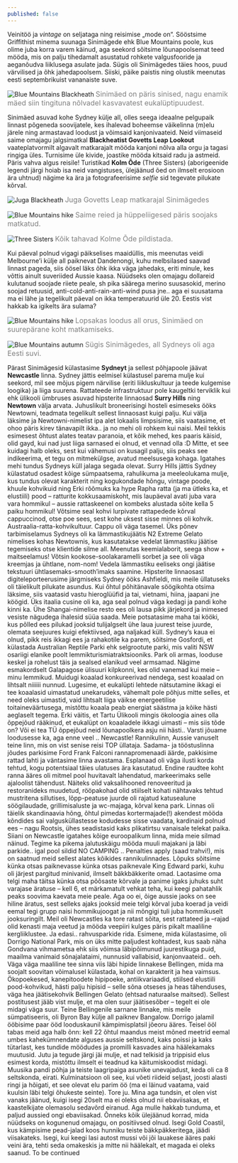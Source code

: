```yaml
---
published: false
---
```


Veinitöö ja _vintage_ on seljataga ning reisimise „mode on“. Sööstsime Griffithist minema suunaga Sinimägede ehk Blue Mountains poole, kus olime juba korra varem käinud, aga seekord sõitsime lõunapoolsemat teed mööda, mis on palju tihedamalt asustatud rohkete valgusfooride ja aeganõudva liiklusega asulate jada. Sügis oli Sinimägedes täies hoos, puud värvilised ja õhk jahedapoolsem. Siiski, päike paistis ning olustik meenutas eesti septembrikuist vananaiste suve. 

![Blue Mountains Blackheath](/images/blue_mnts_view.jpg "Blue Mountains Blackheath")
<font color="grey" size="3">Sinimäed on päris sinised, nagu enamik mäed siin tingituna nõlvadel kasvavatest eukalüptipuudest.</font>

Sinimäed asuvad kohe Sydney külje all, olles seega ideaalne pelgupaik linnast põgeneda soovijatele, kes ihalevad boheemse väikelinna (m)elu järele ning armastavad loodust ja võimsaid kanjonivaateid. Neid viimaseid saime omajagu jalgsimatkal **Blackheatist Govetts Leap Lookout** vaateplatvormilt algavalt matkarajalt mööda kanjoni nõlva alla orgu ja tagasi ringiga üles. Turnisime üle kivide, joastike mööda kitsaid radu ja astmeid. Päris vahva algus reisile! Turistikad **Kolm Õde** (Three Sisters) (aborigeenide legendi järgi hoiab isa neid vangistuses, ülejäänud õed on ilmselt erosioon ära uhtnud) nägime ka ära ja fotografeerisime _selfie_ sid tegevate pilukate kõrval. 

![Juga Blackheath](/images/blackheath_juga.jpg "Juga Blackheath")
<font color="grey" size="3">Juga Govetts Leap matkarajal Sinimägedes</font>

![Blue Mountains hike](/images/hike_bluemnts2.jpg "Blue Mountains hike")
<font color="grey" size="3">Saime reied ja hüppeliigesed päris soojaks matkatud.</font>

![Three Sisters](/images/three_sis.jpg "Three Sisters")
<font color="grey" size="3">Kõik tahavad Kolme Õde pildistada.</font>

Kui päeval polnud vigagi päikselises maaidüllis, mis meenutas veidi Melbourne’i külje all paiknevat Dandenongi, kuhu melbsilased saavad linnast pageda, siis öösel läks õhk ikka väga jahedaks, eriti minule, kes võttis ainult suveriided Aussie kaasa. Nüüdseks olen omajagu dollareid kulutanud soojade riiete peale, sh pika säärega merino suusasokid, merino soojad retuusid, anti-cold-anti-rain-anti-wind pusa jne.. aga ei suusatama ma ei lähe ja tegelikult päeval on ikka temperatuurid üle 20. Eestis vist hakkab ka igikelts ära sulama? 

![Blue Mountains hike](/images/hike_bluemnts.jpg "Blue Mountains hike")
<font color="grey" size="3">Lopsakas loodus all orus, Sinimäed on suurepärane koht matkamiseks.</font>

![Blue Mountains autumn](/images/sygis_sinimaed.jpg "Blue Mountains autumn")
<font color="grey" size="3">Sügis Sinimägedes, all Sydneys oli aga Eesti suvi.</font>

Pärast Sinimägesid külastasime **Sydneyt** ja sellest põhjapoole jäävat **Newcastle** linna. Sydney jättis eelmisel külastusel parema mulje kui seekord, mil see mõjus pigem närvilise (eriti liikluskultuur ja teede kulgemise loogika) ja liiga suurena. Rattateede infrastruktuur pole kaugeltki terviklik kui ehk ülikooli ümbruses asuvad hipsterite linnaosad **Surry Hills** ning **Newtown** välja arvata. Juhuslikult broneerisingi hosteli esimeseks ööks Newtowni, teadmata tegelikult sellest linnaosast kuigi palju. Kui välja läksime ja Newtowni-nimelist ipa alet lokaalis limpsisime, siis vaatasime, et ohoo päris kirev tänavapilt ikka.. ja no mehi oli rohkem kui naisi. Meil tekkis esimesest õhtust alates teatav paranoia, et kõik mehed, kes paaris käisid, olid gayd, kui nad just liiga sarnased ei olnud, et vennad olla :D Mitte, et see kuidagi halb oleks, sest kui vähemusi on kusagil palju, siis peaks see indikeerima, et tegu on mitmekülgse, avatud meelsusega kohaga. Igatahes mehi tundus Sydneys küll jalaga segada olevat. Surry Hills jättis Sydney külastatud osadest kõige sümpaatsema, rahulikuma ja meeleolukama mulje, kus tundus olevat karakterit ning kogukondade hõngu, vintage poode, khuule kohvikuid ning Erki rõõmuks ka hype Rapha ratta (ja ma ütleks ka, et elustiili) pood – ratturite kokkusaamiskoht, mis laupäeval avati juba vara vara hommikul – aussie rattaskeenel on kombeks alustada sõite kella 5 paiku hommikul! Võtsime seal kohvi lurpivate rattapedede kõrval cappuccinod, otse poe sees, sest kohe uksest sisse minnes oli kohvik. Austraalia-ratta-kohvikultuur. Cappu oli väga tasemel. Üks põnev tarbimiselamus Sydneys oli ka lämmastikujäätis N2 Extreme Gelato nimelises kohas Newtownis, kus kasutatakse vedelat lämmastiku jäätise tegemiseks otse klientide silme all. Meenutas keemialaborit, seega show + maitseelamus! Võtsin kookose-soolakaramelli sorbet ja see oli väga kreemjas ja ühtlane, nom-nom! Vedela lämmastiku eeliseks ongi jäätise tekstuuri ühtlasemaks-smooth’imaks saamine.
Hipsterite linnaosast digiteleporteerusime järgmiseks Sydney ööks Ashfieldi, mis meile üllatuseks oli täielikult pilukate asundus. Kui õhtul põhitänavale söögikohta otsima läksime, siis vaatasid vastu hieroglüüfid ja tai, vietnami, hiina, jaapani jne köögid. Üks itaalia cusine oli ka, aga seal polnud väga kedagi ja pandi kohe kinni ka. Ühe Shangai-nimelise resto ees oli lausa pikk järjekord ja inimesed vesiste nägudega ihalesid süüa saada. Meie potsatasime maha tai kööki, kus põlled ees pilukad jooksid tulijalgselt ühe laua juurest teise juurde, olemata seejuures kuigi efektiivsed, aga naljakad küll. 
Sydney’s kaua ei olnud, pikk reis ikkagi ees ja rahakotile ka parem, sõitsime Gosfordi, et külastada Australian Reptile Parki ehk selgrootute parki, mis valiti NSW osariigi elanike poolt lemmikturismiatraktsiooniks. Park oli armas, looduse keskel ja rohelust täis ja sealsed elanikud veel armsamad. Nägime esmakordselt Galapagose ülisuuri kilpkonni, kes olid vanemad kui meie – minu lemmikud. Muidugi koaalad konkureerivad nendega, sest koaalad on lihtsalt niiiiii nunnud. Lugesime, et eukalüpti lehtede nätsutamine ikkagi ei tee koaalasid uimastatud unekarudeks, vähemalt pole põhjus mitte selles, et need oleks uimastid, vaid lihtsalt liiga väikse energeetilise toitaineväärtusega, mistõttu koaala peab energiat säästma ja kõike hästi aeglaselt tegema. Erki väitis, et Tartu Ülikooli mingis ökoloogia aines olla õppejõud rääkinud, et eukalüpt on koaaladele ikkagi uimasti – mis siis tõde on? Või ei tea TÜ õppejõud neid lõunapoolkera asju nii hästi..
Varsti jõuame loodusesse ka, aga enne veel .. Newcastle! Rannikulinn, Aussie vanuselt teine linn,  mis on vist senise reisi TOP üllataja. Sadama- ja tööstuslinna jõudes parkisime Ford Frank Falconi rannapromenaadi äärde, pakkisime rattad lahti ja väntasime linna avastama. Esplanaad oli väga ilusti korda tehtud, kogu potentsiaal täies ulatuses ära kasutatud. Endine raudtee koht ranna ääres oli mitmel pool huvitavalt lahendatud, markeerimaks selle ajaloolist tähendust. Näiteks olid vaksalihooned renoveeritud ja restoranideks muudetud, rööpakohad olid stiilselt kohati nähtavaks tehtud mustritena sillutises, lõpp-peatuse juurde oli rajatud katusealune söögilaudade, grillimisaluste ja wc-majaga, kõrval kena park. Linnas oli täielik skandinaavia hõng, õhtul pimedas kortermajade(!) akendest mööda kõndides sai valgusküllastesse kodudesse sisse vaadata, kardinaid polnud ees – nagu Rootsis, ühes seadistasid kaks plikatirtsu vanaisale telekat paika. Siiani on Newcastle igatahes kõige euroopalikum linna, mida meie silmad näinud. Tegime ka pikema jalutuskäigu mööda muuli majakani ja läbi parkide.. igal pool sildid NO CAMPING .. Penalties apply (saad trahvi!), mis on saatnud meid sellest alates kõikides rannikulinnades. Lõpuks sõitsime künka otsas paiknevasse künka otsas paiknevale King Edward parki, kuhu oli järjest pargitud minivanid, ilmselt bäkkbäkkerite omad. Laotasime oma telgi maha  täitsa künka otsa põõsaste kõrvale ja panime igaks juhuks suht varajase äratuse – kell 6, et märkamatult vehkat teha, kui keegi pahatahlik peaks soovima kaevata meie peale. Aga oo ei, õige aussie jaoks on see hiline äratus, sest selleks ajaks jooksid meie telgi kõrval juba koerad ja veidi eemal tegi grupp naisi hommikujoogat ja nii mõngigi tuli juba hommikuselt jooksuringilt. Meil oli Newcastles ka tore ratast sõita, sest rattateed ja –rajad olid kenasti maja veetud ja mööda veepiiri kulges päris pikalt maaliline kergliiklustee. 
Ja edasi.. rahvusparkide rida. Esimene, mida külastasime, oli Dorrigo National Park, mis on üks mitte paljudest kohtadest, kus saab näha Gondvana vihmametsa ehk siis võimsa läbipõimunud juurestikuga puid, maailma vanimaid sõnajalataimi, nunnusid vallabisid, kanjonvaateid.. oeh. Väga väga maaliline tee sinna viis läbi hipide linnakese Bellingen, mida ma soojalt soovitan võimalusel külastada, kohal on karakterit ja hea vaimsus. Ökopoekesed, kanepitoodete hipipoeke, antiikvariaadid, stiilsed elustiili pood-kohvikud, hästi palju hipisid – selle sõna otseses ja heas tähenduses, väga hea jäätisekohvik Bellingen Gelato (ehtsad naturaalse maitsed). Sellest postitusest jääb vist mulje, et ma olen suur jäätisesõber – tegelt ei ole midagi väga suur. Teine Bellingenile sarnane linnake, mis meile sümpatiseeris, oli Byron Bay külje all paiknev Bangalow. 
Dorrigo jalamil ööbisime paar ööd looduskaunil kämpimisplatsil jõeoru ääres. Teisel ööl tabas meid aga halb õnn: kell 22 õhtul maandus meist mõned meetrid eemal umbes kahekümnendate alguses aussie seltskond, kaks poissi ja kaks tütarlast, kes tundide möödudes ja promilli kasvades aina häälekamaks muutusid. Jutu ja tegude järgi jäi mulje, et nad telkisid ja trippisid elus esimest korda, mistõttu ilmselt ei teadnud ka käitumiskoodist midagi. Muusika pandi põhja ja teiste laagripaiga asunike unevajadust, keda oli ca 8 seltskonda, eirati. Kulminatsioon oli see, kui võeti riideid seljast, joosti alasti ringi ja hõigati, et see olevat elu parim öö (ma ei läinud vaatama, vaid kuulsin läbi telgi õhukeste seinte). Tore ju. Mina aga tundsin, et olen vist vanaks jäänud, kuigi isegi 20selt ma ei oleks olnud nii ebaviisakas, et kaastelkijate olemasolu sedavõrd eiranud. Aga mulle hakkab tunduma, et paljud aussied ongi ebaviisakad. Õnneks kõik ülejäänud korrad, mida nüüdseks on kogunenud omajagu, on positiivsed olnud. Isegi Gold Coastil, kus kämpisime pead-jalad koos hunniku teiste bäkkpäkkeritega, jäädi viisakateks. Isegi, kui keegi lasi autost mussi või jõi lauakese ääres paki veini ära, tehti seda omakeskis ja mitte nii häälekalt, et magada ei oleks saanud. 
To be continued
